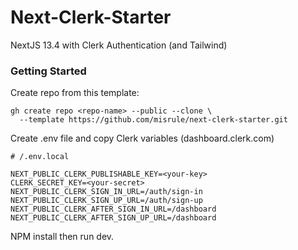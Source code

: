 # Next-Clerk-Starter

NextJS 13.4 with Clerk Authentication (and Tailwind)

### Getting Started

Create repo from this template:
```
gh create repo <repo-name> --public --clone \
  --template https://github.com/misrule/next-clerk-starter.git
```

Create .env file and copy Clerk variables (dashboard.clerk.com)
```
# /.env.local

NEXT_PUBLIC_CLERK_PUBLISHABLE_KEY=<your-key>
CLERK_SECRET_KEY=<your-secret>
NEXT_PUBLIC_CLERK_SIGN_IN_URL=/auth/sign-in
NEXT_PUBLIC_CLERK_SIGN_UP_URL=/auth/sign-up
NEXT_PUBLIC_CLERK_AFTER_SIGN_IN_URL=/dashboard
NEXT_PUBLIC_CLERK_AFTER_SIGN_UP_URL=/dashboard
```

NPM install then run dev.
